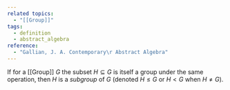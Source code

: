 ```yaml
---
related topics:
  - "[[Group]]"
tags:
  - definition
  - abstract_algebra
reference:
  - "Gallian, J. A. Contemporary\r Abstract Algebra"
---
```

If for a [[Group]] $G$ the subset $H\subseteq G$ is itself a group under the same operation, then $H$ is a _subgroup_ of $G$ (denoted $H\leq G$ or $H< G$ when $H\neq G$).
